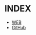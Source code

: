 ---
---

# INDEX

* [WEB](https://webjekyll.github.io/coba/)
* [GitHub](https://github.com/webjekyll/coba/)

